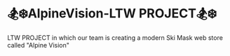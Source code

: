 # 🏂❄️AlpineVision-LTW PROJECT🏂❄️
LTW PROJECT in which our team is creating a modern Ski Mask web store  called "Alpine Vision"
